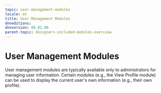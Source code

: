 ```yaml
---
topic: user-management-modules
locale: en
title: User Management Modules
dnneditions: 
dnnversion: 09.02.00
parent-topic: designers-included-modules-overview
---
```


# User Management Modules

User management modules are typically available only to administrators for managing user information. Certain modules (e.g., the View Profile module) can be used to display the current user's own information (e.g., their own profile).